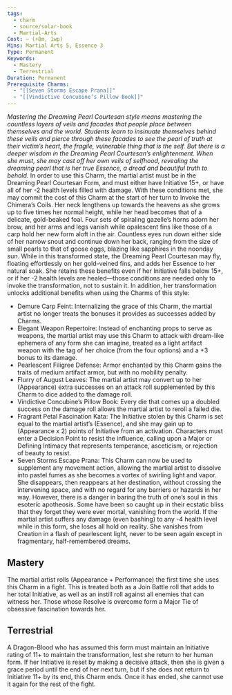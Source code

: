 ```yaml
---
tags:
  - charm
  - source/solar-book
  - Martial-Arts
Cost: — (+8m, 1wp)
Mins: Martial Arts 5, Essence 3
Type: Permanent
Keywords:
  - Mastery
  - Terrestrial
Duration: Permanent
Prerequisite Charms:
  - "[[Seven Storms Escape Prana]]"
  - "[[Vindictive Concubine’s Pillow Book]]"
---
```

*Mastering the Dreaming Pearl Courtesan style means mastering the countless layers of veils and facades that people place between themselves and the world. Students learn to insinuate themselves behind these veils and pierce through these facades to see the pearl of truth at their victim’s heart, the fragile, vulnerable thing that is the self. But there is a deeper wisdom in the Dreaming Pearl Courtesan’s enlightenment. When she must, she may cast off her own veils of selfhood, revealing the dreaming pearl that is her true Essence, a dread and beautiful truth to behold.* 
In order to use this Charm, the martial artist must be in the Dreaming Pearl Courtesan Form, and must either have Initiative 15+, or have all of her -2 health levels filled with damage. With these conditions met, she may commit the cost of this Charm at the start of her turn to Invoke the Chimera’s Coils. 
Her neck lengthens up towards the heavens as she grows up to five times her normal height, while her head becomes that of a delicate, gold-beaked foal. Four sets of spiraling gazelle’s horns adorn her brow, and her arms and legs vanish while opalescent fins like those of a carp hold her new form aloft in the air. Countless eyes run down either side of her narrow snout and continue down her back, ranging from the size of small pearls to that of goose eggs, blazing like sapphires in the noonday sun. 
While in this transformed state, the Dreaming Pearl Courtesan may fly, floating effortlessly on her gold-veined fins, and adds her Essence to her natural soak. She retains these benefits even if her Initiative falls below 15+, or if her -2 health levels are healed—those conditions are needed only to invoke the transformation, not to sustain it. In addition, her transformation unlocks additional benefits when using the Charms of this style:
- Demure Carp Feint: Internalizing the grace of this Charm, the martial artist no longer treats the bonuses it provides as successes added by Charms. 
- Elegant Weapon Repertoire: Instead of enchanting props to serve as weapons, the martial artist may use this Charm to attack with dream-like ephemera of any form she can imagine, treated as a light artifact weapon with the tag of her choice (from the four options) and a +3 bonus to its damage. 
- Pearlescent Filigree Defense: Armor enchanted by this Charm gains the traits of medium artifact armor, but with no mobility penalty. 
- Flurry of August Leaves: The martial artist may convert up to her (Appearance) extra successes on an attack roll supplemented by this Charm to dice added to the damage roll. 
- Vindictive Concubine’s Pillow Book: Every die that comes up a doubled success on the damage roll allows the martial artist to reroll a failed die. 
- Fragrant Petal Fascination Kata: The Initiative stolen by this Charm is set equal to the martial artist’s (Essence), and she may gain up to (Appearance x 2) points of Initiative from an activation. Characters must enter a Decision Point to resist the influence, calling upon a Major or Defining Intimacy that represents temperance, asceticism, or rejection of beauty to resist. 
- Seven Storms Escape Prana: This Charm can now be used to supplement any movement action, allowing the martial artist to dissolve into pastel fumes as she becomes a vortex of swirling light and vapor. She disappears, then reappears at her destination, without crossing the intervening space, and with no regard for any barriers or hazards in her way.
However, there is a danger in baring the truth of one’s soul in this esoteric apotheosis. Some have been so caught up in their ecstatic bliss that they forget they were ever mortal, vanishing from the world. If the martial artist suffers any damage (even bashing) to any -4 health level while in this form, she loses all hold on reality. She vanishes from Creation in a flash of pearlescent light, never to be seen again except in fragmentary, half-remembered dreams. 
## Mastery
The martial artist rolls (Appearance + Performance) the first time she uses this Charm in a fight. This is treated both as a Join Battle roll that adds to her total Initiative, as well as an instill roll against all enemies that can witness her. Those whose Resolve is overcome form a Major Tie of obsessive fascination towards her. 
## Terrestrial
A Dragon-Blood who has assumed this form must maintain an Initiative rating of 11+ to maintain the transformation, lest she return to her human form. If her Initiative is reset by making a decisive attack, then she is given a grace period until the end of her next turn, but if she does not return to Initiative 11+ by its end, this Charm ends. Once it has ended, she cannot use it again for the rest of the fight. 